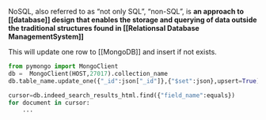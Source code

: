 NoSQL, also referred to as “not only SQL”, “non-SQL”, is **an approach to [[database]] design that enables the storage and querying of data outside the traditional structures found in [[Relationsal Database ManagementSystem]]**

This will update one row to [[MongoDB]] and insert if not exists.

```python
from pymongo import MongoClient
db =  MongoClient(HOST,27017).collection_name
db.table_name.update_one({"_id":json["_id"]},{"$set":json},upsert=True)
```

~~~python
cursor=db.indeed_search_results_html.find({"field_name":equals})
for document in cursor:
	...
~~~